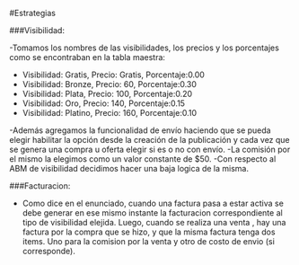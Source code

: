 #Estrategias

###Visibilidad:

-Tomamos los nombres de las visibilidades, los precios y los porcentajes como se encontraban en la tabla maestra:

- Visibilidad: Gratis,  Precio: Gratis, Porcentaje:0.00
- Visibilidad: Bronze,  Precio: 60,     Porcentaje:0.30
- Visibilidad: Plata,   Precio: 100,    Porcentaje:0.20
- Visibilidad: Oro,     Precio: 140,    Porcentaje:0.15
- Visibilidad: Platino, Precio: 160,    Porcentaje:0.10

-Además agregamos la funcionalidad de envío haciendo que se pueda elegir habilitar la opción desde la creación de la publicación y cada vez que se genera una compra u oferta elegir si es o no con envío.
-La comisión por el mismo la elegimos como un valor constante de $50.
-Con respecto al ABM de visibilidad decidimos hacer una baja logica de la misma.

###Facturacion:

- Como dice en el enunciado, cuando una factura pasa a estar activa se debe generar en ese mismo instante la facturacion correspondiente al tipo de visibilidad elejida. Luego, cuando se realiza una venta , hay una factura por la compra que se hizo, y que la misma factura tenga dos items. Uno para la comision por la venta y otro de costo de envio (si corresponde).
